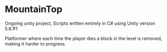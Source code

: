 # MountainTop
Ongoing unity project, Scripts written entirely in C# using Unity version 5.6.1f1

Platformer where each time the player dies a block in the level is removed, making it harder to progress.
